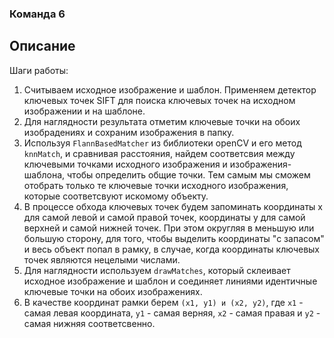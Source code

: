 ### Команда 6

## Описание

Шаги работы:
1. Считываем исходное изображение и шаблон. Применяем детектор ключевых точек SIFT для поиска ключевых точек на исходном изображении и на шаблоне.
2. Для наглядности результата отметим ключевые точки на обоих изобрадениях и сохраним изображения в папку.
3. Используя ``FlannBasedMatcher`` из библиотеки openCV и его метод ``knnMatch``, и сравнивая расстояния, найдем соответсвия между ключевыми точками исходного изображения и изображения-шаблона, чтобы определить общие точки. Тем самым мы сможем отобрать только те ключевые точки исходного изображения, которые соответсвуют искомому объекту.
4. В процессе обхода ключевых точек будем запоминать координаты x для самой левой и самой правой точек, координаты y для самой верхней и самой нижней точек. При этом округляя в меньшую или большую сторону, для того, чтобы выделить координаты "с запасом" и весь объект попал в рамку, в случае, когда координаты ключевых точек являются нецелыми числами.
5. Для наглядности используем ``drawMatches``, который склеивает исходное изображение и шаблон и соединяет линиями идентичные ключевые точки на обоих изображениях.
6. В качестве координат рамки берем ``(x1, y1) и (x2, y2)``, где ``x1`` - самая левая координата, ``y1`` - самая верняя, ``x2`` - самая правая и ``y2`` - самая нижняя соответсвенно.
